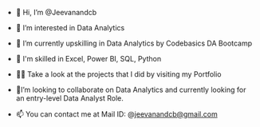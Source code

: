 - 👋 Hi, I’m @Jeevanandcb
  
- 👀 I’m interested in Data Analytics
  
- 🌱 I’m currently upskilling in Data Analytics by Codebasics DA Bootcamp
 
- 📒 I'm skilled in Excel, Power BI, SQL, Python

- 👨‍💻 Take a look at the projects that I did by visiting my Portfolio

- 💼I’m looking to collaborate on Data Analytics and currently looking for an entry-level Data Analyst Role.

- 📫 You can contact me at Mail ID: @jeevanandcb@gmail.com

<!---
Jeevanandcb/Jeevanandcb is a ✨ special ✨ repository because its `README.md` (this file) appears on your GitHub profile.
You can click the Preview link to take a look at your changes.
--->
